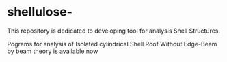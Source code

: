 # shellulose-
This repository is dedicated to developing tool for analysis Shell Structures.

Pograms for analysis of Isolated cylindrical Shell Roof Without Edge-Beam by beam theory is available now
